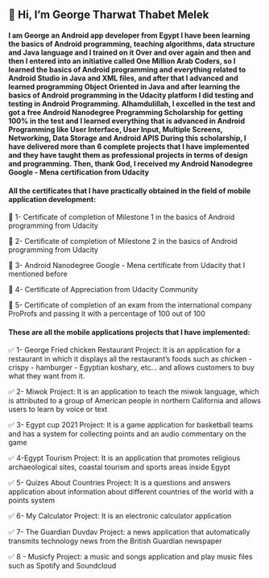 ## 👋 Hi, I’m George Tharwat Thabet Melek
#### I am George an Android app developer from Egypt I have been learning the basics of Android programming, teaching algorithms, data structure and Java language and I trained on it Over and over again and then and then I entered into an initiative called One Million Arab Coders, so I learned the basics of Android programming and everything related to Android Studio in Java and XML files, and after that I advanced and learned programming Object Oriented in Java and after learning the basics of Android programming in the Udacity platform I did testing and testing in Android Programming. Alhamdulillah, I excelled in the test and got a free Android Nanodegree Programming Scholarship for getting 100% in the test and I learned everything that is advanced in Android Programming like User Interface, User Input, Multiple Screens, Networking, Data Storage and Android APIS During this scholarship, I have delivered more than 6 complete projects that I have implemented and they have taught them as professional projects in terms of design and programming. Then, thank God, I received my Android Nanodegree Google - Mena certification from Udacity

#### All the certificates that I have practically obtained in the field of mobile application development:
💎 1- Certificate of completion of Milestone 1 in the basics of Android programming from Udacity

💎 2- Certificate of completion of Milestone 2 in the basics of Android programming from Udacity

💎 3- Android Nanodegree Google - Mena certificate from Udacity that I mentioned before

💎 4- Certificate of Appreciation from Udacity Community

💎 5- Certificate of completion of an exam from the international company ProProfs and passing it with a percentage of 100 out of 100


#### These are all the mobile applications projects that I have implemented:
✅ 1- George Fried chicken Restaurant Project: It is an application for a restaurant in which it displays all the restaurant’s foods such as chicken - crispy - hamburger - Egyptian koshary, etc... and allows customers to buy what they want from it.

✅ 2- Miwok Project: It is an application to teach the miwok language, which is attributed to a group of American people in northern California and allows users to learn by voice or text

✅ 3- Egypt cup 2021 Project: It is a game application for basketball teams and has a system for collecting points and an audio commentary on the game

✅ 4-Egypt Tourism Project: It is an application that promotes religious archaeological sites, coastal tourism and sports areas inside Egypt

✅ 5- Quizes About Countries Project: It is a questions and answers application about information about different countries of the world with a points system

✅ 6- My Calculator Project: It is an electronic calculator application

✅ 7- The Guardian Duvdav Project: a news application that automatically transmits technology news from the British Guardian newspaper

✅ 8 - Musicfy Project: a music and songs application and play music files such as Spotify and Soundcloud
